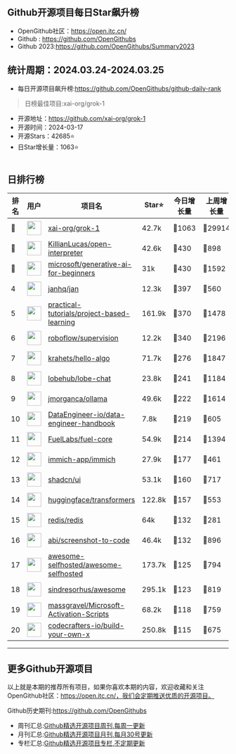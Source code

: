 ## Github开源项目每日Star飙升榜

- OpenGithub社区：https://open.itc.cn/
- Github : https://github.com/OpenGithubs
- Github 2023:https://github.com/OpenGithubs/Summary2023

## 统计周期：2024.03.24-2024.03.25

- 每日开源项目飙升榜:https://github.com/OpenGithubs/github-daily-rank



> 日榜最佳项目:xai-org/grok-1  

- 开源地址：https://github.com/xai-org/grok-1
- 开源时间：2024-03-17
- 开源Stars：42685⭐
- 日Star增长量：1063⭐

![]()


## 日排行榜

| 排名        |  用户     |  项目名          | Star⭐          | 今日增长量     | 上周增长量      |  开源时间   |
|------------|------------|---------------|---------------- |--------------|----------------|------------|
| 🥇 | <img src="https://avatars.githubusercontent.com/u/130314967?v=4" alt="" size="32" height="32" width="32" data-view-component="true" class="avatar circle"> | [xai-org/grok-1](https://github.com/xai-org/grok-1)| 42.7k  | 🔺1063| 🔺29914 | 2024-03-17 |
| 🥈 | <img src="https://avatars.githubusercontent.com/u/163192481?v=4" alt="" size="32" height="32" width="32" data-view-component="true" class="avatar circle"> | [KillianLucas/open-interpreter](https://github.com/KillianLucas/open-interpreter)| 42.6k  | 🔺430| 🔺898 | 2023-07-14 |
| 🥉 | <img src="https://avatars.githubusercontent.com/u/6154722?v=4" alt="" size="32" height="32" width="32" data-view-component="true" class="avatar circle"> | [microsoft/generative-ai-for-beginners](https://github.com/microsoft/generative-ai-for-beginners)| 31k  | 🔺430| 🔺1592 | 2023-06-20 |
| 4 | <img src="https://avatars.githubusercontent.com/u/102363196?v=4" alt="" size="32" height="32" width="32" data-view-component="true" class="avatar circle"> | [janhq/jan](https://github.com/janhq/jan)| 12.3k  | 🔺397| 🔺560 | 2023-08-17 |
| 5 | <img src="https://avatars.githubusercontent.com/u/89421154?v=4" alt="" size="32" height="32" width="32" data-view-component="true" class="avatar circle"> | [practical-tutorials/project-based-learning](https://github.com/practical-tutorials/project-based-learning)| 161.9k  | 🔺370| 🔺1478 | 2017-04-12 |
| 6 | <img src="https://avatars.githubusercontent.com/u/53104118?v=4" alt="" size="32" height="32" width="32" data-view-component="true" class="avatar circle"> | [roboflow/supervision](https://github.com/roboflow/supervision)| 12.2k  | 🔺340| 🔺2196 | 2022-11-28 |
| 7 | <img src="https://avatars.githubusercontent.com/u/26993056?u=12c6a8ef18768abc773c64a56a56c0fd67241ed2&v=4" alt="" size="32" height="32" width="32" data-view-component="true" class="avatar circle"> | [krahets/hello-algo](https://github.com/krahets/hello-algo)| 71.7k  | 🔺276| 🔺1847 | 2022-11-04 |
| 8 | <img src="https://avatars.githubusercontent.com/u/131470832?v=4" alt="" size="32" height="32" width="32" data-view-component="true" class="avatar circle"> | [lobehub/lobe-chat](https://github.com/lobehub/lobe-chat)| 23.8k  | 🔺241| 🔺1184 | 2023-05-21 |
| 9 | <img src="https://avatars.githubusercontent.com/u/151674099?v=4" alt="" size="32" height="32" width="32" data-view-component="true" class="avatar circle"> | [jmorganca/ollama](https://github.com/jmorganca/ollama)| 49.6k  | 🔺222| 🔺1614 | 2023-06-27 |
| 10 | <img src="https://avatars.githubusercontent.com/u/147096519?v=4" alt="" size="32" height="32" width="32" data-view-component="true" class="avatar circle"> | [DataEngineer-io/data-engineer-handbook](https://github.com/DataEngineer-io/data-engineer-handbook)| 7.8k  | 🔺219| 🔺605 | 2023-11-20 |
| 11 | <img src="https://avatars.githubusercontent.com/u/55993183?v=4" alt="" size="32" height="32" width="32" data-view-component="true" class="avatar circle"> | [FuelLabs/fuel-core](https://github.com/FuelLabs/fuel-core)| 54.9k  | 🔺214| 🔺1394 | 2020-08-28 |
| 12 | <img src="https://avatars.githubusercontent.com/u/109746326?v=4" alt="" size="32" height="32" width="32" data-view-component="true" class="avatar circle"> | [immich-app/immich](https://github.com/immich-app/immich)| 27.9k  | 🔺177| 🔺461 | 2022-02-03 |
| 13 | <img src="https://avatars.githubusercontent.com/u/139895814?v=4" alt="" size="32" height="32" width="32" data-view-component="true" class="avatar circle"> | [shadcn/ui](https://github.com/shadcn/ui)| 53.1k  | 🔺160| 🔺717 | 2023-01-04 |
| 14 | <img src="https://avatars.githubusercontent.com/u/25720743?v=4" alt="" size="32" height="32" width="32" data-view-component="true" class="avatar circle"> | [huggingface/transformers](https://github.com/huggingface/transformers)| 122.8k  | 🔺157| 🔺553 | 2018-10-29 |
| 15 | <img src="https://avatars.githubusercontent.com/u/1529926?v=4" alt="" size="32" height="32" width="32" data-view-component="true" class="avatar circle"> | [redis/redis](https://github.com/redis/redis)| 64k  | 🔺132| 🔺281 | 2009-03-22 |
| 16 | <img src="https://avatars.githubusercontent.com/u/23818?u=20a6bb441ca25e49b4d8bdb602c171c5e1a065bf&v=4" alt="" size="32" height="32" width="32" data-view-component="true" class="avatar circle"> | [abi/screenshot-to-code](https://github.com/abi/screenshot-to-code)| 46.4k  | 🔺132| 🔺896 | 2023-11-15 |
| 17 | <img src="https://avatars.githubusercontent.com/u/24270415?v=4" alt="" size="32" height="32" width="32" data-view-component="true" class="avatar circle"> | [awesome-selfhosted/awesome-selfhosted](https://github.com/awesome-selfhosted/awesome-selfhosted)| 173.7k  | 🔺125| 🔺794 | 2015-06-01 |
| 18 | <img src="https://avatars.githubusercontent.com/u/170270?u=34acd557a042ac478d273a4621570cadb6b0bd89&v=4" alt="" size="32" height="32" width="32" data-view-component="true" class="avatar circle"> | [sindresorhus/awesome](https://github.com/sindresorhus/awesome)| 295.1k  | 🔺123| 🔺819 | 2014-07-11 |
| 19 | <img src="https://avatars.githubusercontent.com/u/59795046?v=4" alt="" size="32" height="32" width="32" data-view-component="true" class="avatar circle"> | [massgravel/Microsoft-Activation-Scripts](https://github.com/massgravel/Microsoft-Activation-Scripts)| 68.2k  | 🔺118| 🔺759 | 2020-01-13 |
| 20 | <img src="https://avatars.githubusercontent.com/u/58904235?v=4" alt="" size="32" height="32" width="32" data-view-component="true" class="avatar circle"> | [codecrafters-io/build-your-own-x](https://github.com/codecrafters-io/build-your-own-x)| 250.8k  | 🔺115| 🔺675 | 2018-05-09 |

---
## 更多Github开源项目

以上就是本期的推荐所有项目，如果你喜欢本期的内容，欢迎收藏和关注OpenGithub社区：https://open.itc.cn/，我们会定期推送优质的开源项目。

Github历史期刊:https://github.com/OpenGithubs
- 周刊汇总:[Github精选开源项目周刊,每周一更新](https://github.com/OpenGithubs/weekly)
- 月刊汇总:[Github精选开源项目月刊,每月30号更新](https://github.com/OpenGithubs/monthly)
- 专栏汇总:[Github精选开源项目专栏,不定期更新](https://github.com/OpenGithubs/selectedColumn)
